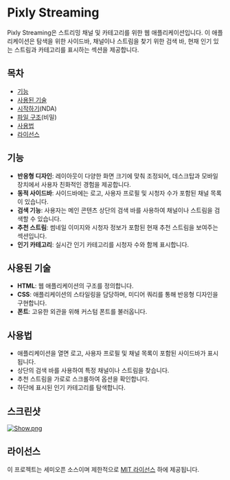 # Pixly Streaming

Pixly Streaming은 스트리밍 채널 및 카테고리를 위한 웹 애플리케이션입니다. 이 애플리케이션은 탐색을 위한 사이드바, 채널이나 스트림을 찾기 위한 검색 바, 현재 인기 있는 스트림과 카테고리를 표시하는 섹션을 제공합니다.

## 목차

- [기능](#기능)
- [사용된 기술](#사용된-기술)
- [시작하기](#시작하기)(NDA)
- [파일 구조](#파일-구조)(비밀)
- [사용법](#사용법)
- [라이선스](#라이선스)

## 기능

- **반응형 디자인**: 레이아웃이 다양한 화면 크기에 맞춰 조정되어, 데스크탑과 모바일 장치에서 사용자 친화적인 경험을 제공합니다.
- **동적 사이드바**: 사이드바에는 로고, 사용자 프로필 및 시청자 수가 포함된 채널 목록이 있습니다.
- **검색 기능**: 사용자는 메인 콘텐츠 상단의 검색 바를 사용하여 채널이나 스트림을 검색할 수 있습니다.
- **추천 스트림**: 썸네일 이미지와 시청자 정보가 포함된 현재 추천 스트림을 보여주는 섹션입니다.
- **인기 카테고리**: 실시간 인기 카테고리를 시청자 수와 함께 표시합니다.

## 사용된 기술

- **HTML**: 웹 애플리케이션의 구조를 정의합니다.
- **CSS**: 애플리케이션의 스타일링을 담당하며, 미디어 쿼리를 통해 반응형 디자인을 구현합니다.
- **폰트**: 고유한 외관을 위해 커스텀 폰트를 불러옵니다.

## 사용법

- 애플리케이션을 열면 로고, 사용자 프로필 및 채널 목록이 포함된 사이드바가 표시됩니다.
- 상단의 검색 바를 사용하여 특정 채널이나 스트림을 찾습니다.
- 추천 스트림을 가로로 스크롤하여 옵션을 확인합니다.
- 하단에 표시된 인기 카테고리를 탐색합니다.

## 스크린샷

[![Show.png](https://i.postimg.cc/NjWkQ8FQ/Show.png)](https://postimg.cc/sM4hch5L)

## 라이선스

이 프로젝트는 세미오픈 소스이며 제한적으로 [MIT 라이선스](LICENSE) 하에 제공됩니다.
